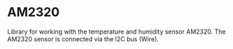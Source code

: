 # AM2320
Library for working with the temperature and humidity sensor AM2320. 
The AM2320 sensor is connected via the I2C bus (Wire).
